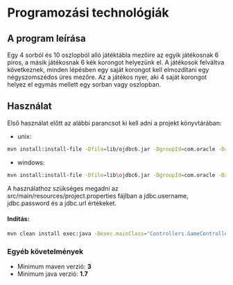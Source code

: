 # Programozási technológiák

## A program leírása

Egy 4 sorból és 10 oszlopból alló játéktábla mezőire az egyik játékosnak 6 piros, a másik játékosnak 6 kék korongot helyezünk el. A játékosok felváltva következnek, minden lépésben egy saját korongot kell elmozdítani egy négyszomszédos üres mezőre. Az a játékos nyer, aki 4 saját korongot helyez el egymás mellett egy sorban vagy oszlopban.

## Használat

Első használat előtt az alábbi parancsot ki kell adni a projekt könyvtárában:
* unix:
```sh
mvn install:install-file -Dfile=lib/ojdbc6.jar -DgroupId=com.oracle -DartifactId=ojdbc6 -Dversion=11.2.0 -Dpackaging=jar
```

* windows:
```sh
mvn install:install-file -Dfile=lib\ojdbc6.jar -DgroupId=com.oracle -DartifactId=ojdbc6 -Dversion=11.2.0 -Dpackaging=jar
```

A használathoz szükséges megadni az src/main/resources/project.properties fájlban a jdbc.username, jdbc.password és a jdbc.url értékeket.

#### Indítás:
```sh
mvn clean install exec:java -Dexec.mainClass="Controllers.GameController"
```

### Egyéb követelmények

* Minimum maven verzió: __3__
* Minimum java verzió: __1.7__